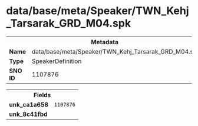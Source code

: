 <h1>data/base/meta/Speaker/TWN_Kehj_Tarsarak_GRD_M04.spk</h1><table><tr><th colspan="100%">Metadata</th></tr><tr><td><b>Name</b></td><td>data/base/meta/Speaker/TWN_Kehj_Tarsarak_GRD_M04.spk</td></tr><tr><td><b>Type</b></td><td>SpeakerDefinition</td></tr><tr><td><b>SNO ID</b></td><td>1107876</td></tr></table>

<table><tr><th colspan="100%">Fields</th></tr><tr><td><b>unk_ca1a658</b></td><td><code>1107876</code></td></tr><tr><td><b>unk_8c41fbd</b></td><td></td></tr></table>

